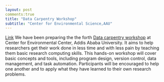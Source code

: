 ```yaml
---
layout: post
comments:true
title: "Data Carpentry Workshop"
subtitle: "Center for Environmental Science,AAU"
---
```

<a href="mesfind.github.io#disqus_thread">Link</a>
We have been preparing the the forth [Data carpentry workshop](https://mesfind.github.io/2018-02-08-AAU/) at Center for Environmental Center, Addis Ababa University. It  aims to help researchers get their work done in less time and with less pain by teaching them basic research computing skills. This hands-on workshop will cover basic concepts and tools, including program design, version control, data management, and task automation. Participants will be encouraged to help one another and to apply what they have learned to their own research problems.
